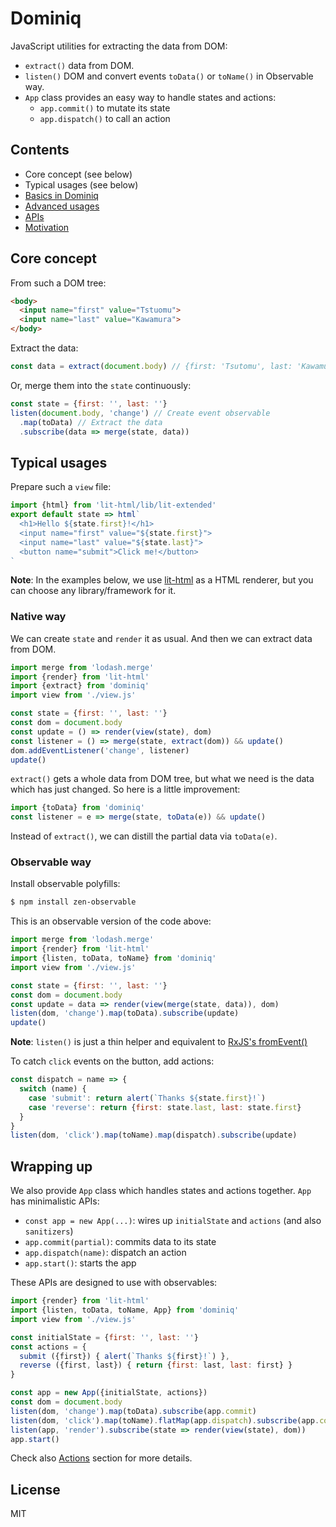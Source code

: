 # Dominiq

JavaScript utilities for extracting the data from DOM:

- `extract()` data from DOM.
- `listen()` DOM and convert events `toData()` or `toName()` in Observable way.
- `App` class provides an easy way to handle states and actions:
  - `app.commit()` to mutate its state
  - `app.dispatch()` to call an action

## Contents

- Core concept (see below)
- Typical usages (see below)
- [Basics in Dominiq](docs/basics.md)
- [Advanced usages](docs/advanced.md)
- [APIs](docs/api.md)
- [Motivation](docs/motivation.md)

## Core concept

From such a DOM tree:

```html
<body>
  <input name="first" value="Tstuomu">
  <input name="last" value="Kawamura">
</body>
```

Extract the data:

```javascript
const data = extract(document.body) // {first: 'Tsutomu', last: 'Kawamura'}
```

Or, merge them into the `state` continuously:

```javascript
const state = {first: '', last: ''}
listen(document.body, 'change') // Create event observable
  .map(toData) // Extract the data
  .subscribe(data => merge(state, data))
```

## Typical usages

Prepare such a `view` file:

```javascript
import {html} from 'lit-html/lib/lit-extended'
export default state => html`
  <h1>Hello ${state.first}!</h1>
  <input name="first" value="${state.first}">
  <input name="last" value="${state.last}">
  <button name="submit">Click me!</button>
`
```

**Note**: In the examples below, we use [lit-html](https://github.com/Polymer/lit-html) as a HTML renderer, but you can choose any library/framework for it.

### Native way

We can create `state` and `render` it as usual. And then we can extract data from DOM.

```javascript
import merge from 'lodash.merge'
import {render} from 'lit-html'
import {extract} from 'dominiq'
import view from './view.js'

const state = {first: '', last: ''}
const dom = document.body
const update = () => render(view(state), dom)
const listener = () => merge(state, extract(dom)) && update()
dom.addEventListener('change', listener)
update()
```

`extract()` gets a whole data from DOM tree, but what we need is the data which has just changed. So here is a little improvement:

```javascript
import {toData} from 'dominiq'
const listener = e => merge(state, toData(e)) && update()
```

Instead of `extract()`, we can distill the partial data via `toData(e)`.

### Observable way

Install observable polyfills:

```bash
$ npm install zen-observable
```

This is an observable version of the code above:

```javascript
import merge from 'lodash.merge'
import {render} from 'lit-html'
import {listen, toData, toName} from 'dominiq'
import view from './view.js'

const state = {first: '', last: ''}
const dom = document.body
const update = data => render(view(merge(state, data)), dom)
listen(dom, 'change').map(toData).subscribe(update)
update()
```

**Note**: `listen()` is just a thin helper and equivalent to [RxJS's fromEvent()](http://reactivex.io/rxjs/class/es6/Observable.js~Observable.html#static-method-fromEvent)

To catch `click` events on the button, add actions:

```javascript
const dispatch = name => {
  switch (name) {
    case 'submit': return alert(`Thanks ${state.first}!`)
    case 'reverse': return {first: state.last, last: state.first}
  }
}
listen(dom, 'click').map(toName).map(dispatch).subscribe(update)
```

## Wrapping up

We also provide `App` class which handles states and actions together. `App` has minimalistic APIs:

- `const app = new App(...)`: wires up `initialState` and `actions` (and also `sanitizers`)
- `app.commit(partial)`: commits data to its state
- `app.dispatch(name)`: dispatch an action
- `app.start()`: starts the app

These APIs are designed to use with observables:

```javascript
import {render} from 'lit-html'
import {listen, toData, toName, App} from 'dominiq'
import view from './view.js'

const initialState = {first: '', last: ''}
const actions = {
  submit ({first}) { alert(`Thanks ${first}!`) },
  reverse ({first, last}) { return {first: last, last: first} }
}

const app = new App({initialState, actions})
const dom = document.body
listen(dom, 'change').map(toData).subscribe(app.commit)
listen(dom, 'click').map(toName).flatMap(app.dispatch).subscribe(app.commit)
listen(app, 'render').subscribe(state => render(view(state), dom))
app.start()
```

Check also [Actions](docs/advanced.md#actions) section for more details.

## License

MIT
